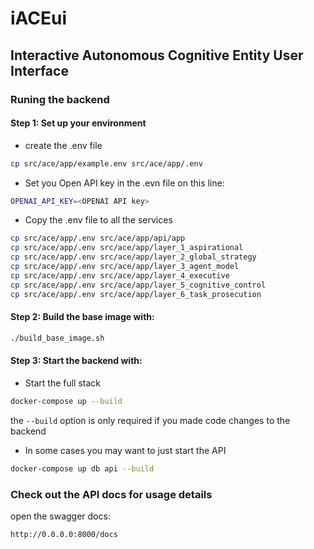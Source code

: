 # iACEui

## Interactive Autonomous Cognitive Entity User Interface

### Runing the backend

#### Step 1: Set up your environment
- create the .env file
```bash
cp src/ace/app/example.env src/ace/app/.env
```
- Set you Open API key in the .evn file on this line:
```bash
OPENAI_API_KEY=<OPENAI API key>
```
- Copy the .env file to all the services
```bash
cp src/ace/app/.env src/ace/app/api/app
cp src/ace/app/.env src/ace/app/layer_1_aspirational
cp src/ace/app/.env src/ace/app/layer_2_global_strategy
cp src/ace/app/.env src/ace/app/layer_3_agent_model
cp src/ace/app/.env src/ace/app/layer_4_executive
cp src/ace/app/.env src/ace/app/layer_5_cognitive_control
cp src/ace/app/.env src/ace/app/layer_6_task_prosecution
```

#### Step 2: Build the base image with:
```bash
./build_base_image.sh
```

#### Step 3: Start the backend with:
- Start the full stack
```bash
docker-compose up --build
```
the `--build` option is only required if you made code changes to the backend

- In some cases you may want to just start the API
```bash
docker-compose up db api --build
```
### Check out the API docs for usage details

open the swagger docs:
```bash
http://0.0.0.0:8000/docs
```
